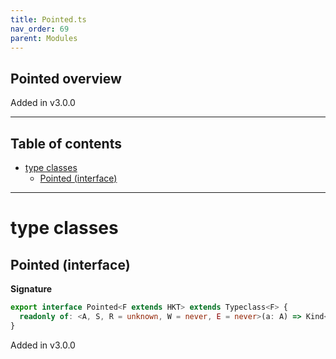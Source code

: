 ```yaml
---
title: Pointed.ts
nav_order: 69
parent: Modules
---
```


## Pointed overview

Added in v3.0.0

---

<h2 class="text-delta">Table of contents</h2>

- [type classes](#type-classes)
  - [Pointed (interface)](#pointed-interface)

---

# type classes

## Pointed (interface)

**Signature**

```ts
export interface Pointed<F extends HKT> extends Typeclass<F> {
  readonly of: <A, S, R = unknown, W = never, E = never>(a: A) => Kind<F, S, R, W, E, A>
}
```

Added in v3.0.0
